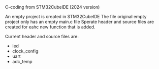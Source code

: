 C-coding from STM32CubeIDE (2024 version)

An empty project is created in STM32CubeIDE
The file original empty project only has an empty main.c file
Sperate header and source files are created for eahc new function that is added. 

Current header and source files are:
- led
- clock_config
- uart
- adc_temp
